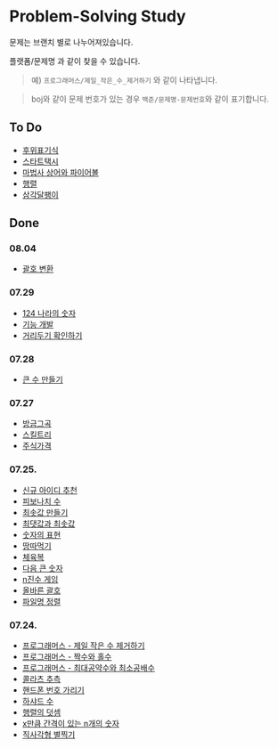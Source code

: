 # Problem-Solving Study

문제는 브랜치 별로 나누어져있습니다.

플랫폼/문제명 과 같이 찾을 수 있습니다.
> 예) `프로그래머스/제일_작은_수_제거하기` 와 같이 나타냅니다.

> boj와 같이 문제 번호가 있는 경우 `백준/문제명-문제번호`와 같이 표기합니다.

## To Do

- [후위표기식](https://www.acmicpc.net/problem/1918)
- [스타트택시](https://www.acmicpc.net/problem/19238)
- [마법사 상어와 파이어볼](https://www.acmicpc.net/problem/20056)
- [행렬](https://www.acmicpc.net/problem/1080)
- [삼각달팽이](https://programmers.co.kr/learn/courses/30/lessons/68645)

## Done

### 08.04

- [괄호 변환](https://github.com/Dae-Hwa/ps_study/tree/%ED%94%84%EB%A1%9C%EA%B7%B8%EB%9E%98%EB%A8%B8%EC%8A%A4/%EA%B4%84%ED%98%B8_%EB%B3%80%ED%99%98)

### 07.29

- [124 나라의 숫자](https://github.com/Dae-Hwa/ps_study/tree/%ED%94%84%EB%A1%9C%EA%B7%B8%EB%9E%98%EB%A8%B8%EC%8A%A4/124_%EB%82%98%EB%9D%BC%EC%9D%98_%EC%88%AB%EC%9E%90)
- [기능 개발](https://github.com/Dae-Hwa/ps_study/tree/%ED%94%84%EB%A1%9C%EA%B7%B8%EB%9E%98%EB%A8%B8%EC%8A%A4/%EA%B8%B0%EB%8A%A5%EA%B0%9C%EB%B0%9C)
- [거리두기 확인하기](https://github.com/Dae-Hwa/ps_study/tree/%ED%94%84%EB%A1%9C%EA%B7%B8%EB%9E%98%EB%A8%B8%EC%8A%A4/%EA%B1%B0%EB%A6%AC%EB%91%90%EA%B8%B0_%ED%99%95%EC%9D%B8%ED%95%98%EA%B8%B0)

### 07.28

- [큰 수 만들기](https://github.com/Dae-Hwa/ps_study/blob/%ED%94%84%EB%A1%9C%EA%B7%B8%EB%9E%98%EB%A8%B8%EC%8A%A4/%ED%81%B0_%EC%88%98_%EB%A7%8C%EB%93%A4%EA%B8%B0/SourceCode.java)

### 07.27

- [방금그곡](https://github.com/Dae-Hwa/ps_study/tree/%ED%94%84%EB%A1%9C%EA%B7%B8%EB%9E%98%EB%A8%B8%EC%8A%A4/%EB%B0%A9%EA%B8%88%EA%B7%B8%EA%B3%A1)
- [스킬트리](https://github.com/Dae-Hwa/ps_study/tree/%ED%94%84%EB%A1%9C%EA%B7%B8%EB%9E%98%EB%A8%B8%EC%8A%A4/%EC%8A%A4%ED%82%AC%ED%8A%B8%EB%A6%AC)
- [주식가격](https://github.com/Dae-Hwa/ps_study/tree/%ED%94%84%EB%A1%9C%EA%B7%B8%EB%9E%98%EB%A8%B8%EC%8A%A4/%EC%A3%BC%EC%8B%9D%EA%B0%80%EA%B2%A9)

### 07.25.

- [신규 아이디 추천](https://github.com/Dae-Hwa/ps_study/tree/%ED%94%84%EB%A1%9C%EA%B7%B8%EB%9E%98%EB%A8%B8%EC%8A%A4/%EC%8B%A0%EA%B7%9C_%EC%95%84%EC%9D%B4%EB%94%94_%EC%B6%94%EC%B2%9C)
- [피보나치 수](https://github.com/Dae-Hwa/ps_study/tree/%ED%94%84%EB%A1%9C%EA%B7%B8%EB%9E%98%EB%A8%B8%EC%8A%A4/%ED%94%BC%EB%B3%B4%EB%82%98%EC%B9%98_%EC%88%98)
- [최솟값 만들기](https://github.com/Dae-Hwa/ps_study/tree/%ED%94%84%EB%A1%9C%EA%B7%B8%EB%9E%98%EB%A8%B8%EC%8A%A4/%EC%B5%9C%EC%86%9F%EA%B0%92_%EB%A7%8C%EB%93%A4%EA%B8%B0)
- [최댓값과 최솟값](https://github.com/Dae-Hwa/ps_study/tree/%ED%94%84%EB%A1%9C%EA%B7%B8%EB%9E%98%EB%A8%B8%EC%8A%A4/%EC%B5%9C%EB%8C%93%EA%B0%92%EA%B3%BC_%EC%B5%9C%EC%86%9F%EA%B0%92)
- [숫자의 표현](https://github.com/Dae-Hwa/ps_study/tree/%ED%94%84%EB%A1%9C%EA%B7%B8%EB%9E%98%EB%A8%B8%EC%8A%A4/%EC%88%AB%EC%9E%90%EC%9D%98_%ED%91%9C%ED%98%84)
- [땅따먹기](https://github.com/Dae-Hwa/ps_study/tree/%ED%94%84%EB%A1%9C%EA%B7%B8%EB%9E%98%EB%A8%B8%EC%8A%A4/%EB%95%85%EB%94%B0%EB%A8%B9%EA%B8%B0)
- [체육복](https://github.com/Dae-Hwa/ps_study/tree/%ED%94%84%EB%A1%9C%EA%B7%B8%EB%9E%98%EB%A8%B8%EC%8A%A4/%EC%B2%B4%EC%9C%A1%EB%B3%B5)
- [다음 큰 숫자](https://github.com/Dae-Hwa/ps_study/tree/%ED%94%84%EB%A1%9C%EA%B7%B8%EB%9E%98%EB%A8%B8%EC%8A%A4/%EB%8B%A4%EC%9D%8C_%ED%81%B0_%EC%88%AB%EC%9E%90)
- [n진수 게임](https://github.com/Dae-Hwa/ps_study/tree/%ED%94%84%EB%A1%9C%EA%B7%B8%EB%9E%98%EB%A8%B8%EC%8A%A4/n%EC%A7%84%EC%88%98_%EA%B2%8C%EC%9E%84)
- [올바른 괄호](https://github.com/Dae-Hwa/ps_study/tree/%ED%94%84%EB%A1%9C%EA%B7%B8%EB%9E%98%EB%A8%B8%EC%8A%A4/%EC%98%AC%EB%B0%94%EB%A5%B8_%EA%B4%84%ED%98%B8)
- [파일명 정렬](https://github.com/Dae-Hwa/ps_study/tree/%ED%94%84%EB%A1%9C%EA%B7%B8%EB%9E%98%EB%A8%B8%EC%8A%A4/%ED%8C%8C%EC%9D%BC%EB%AA%85_%EC%A0%95%EB%A0%AC)

### 07.24.

- [프로그래머스 - 제일 작은 수 제거하기](https://github.com/Dae-Hwa/ps_study/tree/%ED%94%84%EB%A1%9C%EA%B7%B8%EB%9E%98%EB%A8%B8%EC%8A%A4/%EC%A0%9C%EC%9D%BC_%EC%9E%91%EC%9D%80_%EC%88%98_%EC%A0%9C%EA%B1%B0%ED%95%98%EA%B8%B0)
- [프로그래머스 - 짝수와 홀수](https://github.com/Dae-Hwa/ps_study/tree/%ED%94%84%EB%A1%9C%EA%B7%B8%EB%9E%98%EB%A8%B8%EC%8A%A4/%EC%A7%9D%EC%88%98%EC%99%80_%ED%99%80%EC%88%98)
- [프로그래머스 - 최대공약수와 최소공배수](https://github.com/Dae-Hwa/ps_study/tree/%ED%94%84%EB%A1%9C%EA%B7%B8%EB%9E%98%EB%A8%B8%EC%8A%A4/%EC%B5%9C%EB%8C%80%EA%B3%B5%EC%95%BD%EC%88%98%EC%99%80_%EC%B5%9C%EC%86%8C%EA%B3%B5%EB%B0%B0%EC%88%98)
- [콜라츠 추측](https://github.com/Dae-Hwa/ps_study/tree/%ED%94%84%EB%A1%9C%EA%B7%B8%EB%9E%98%EB%A8%B8%EC%8A%A4/%EC%BD%9C%EB%9D%BC%EC%B8%A0_%EC%B6%94%EC%B8%A1)
- [핸드폰 번호 가리기](https://github.com/Dae-Hwa/ps_study/tree/%ED%94%84%EB%A1%9C%EA%B7%B8%EB%9E%98%EB%A8%B8%EC%8A%A4/%ED%95%B8%EB%93%9C%ED%8F%B0_%EB%B2%88%ED%98%B8_%EA%B0%80%EB%A6%AC%EA%B8%B0)
- [하샤드 수](https://github.com/Dae-Hwa/ps_study/tree/%ED%94%84%EB%A1%9C%EA%B7%B8%EB%9E%98%EB%A8%B8%EC%8A%A4/%ED%95%98%EC%83%A4%EB%93%9C_%EC%88%98)
- [행렬의 덧셈](https://github.com/Dae-Hwa/ps_study/tree/%ED%94%84%EB%A1%9C%EA%B7%B8%EB%9E%98%EB%A8%B8%EC%8A%A4/%ED%96%89%EB%A0%AC%EC%9D%98_%EB%8D%A7%EC%85%88)
- [x만큼 간격이 있는 n개의 숫자](https://github.com/Dae-Hwa/ps_study/tree/%ED%94%84%EB%A1%9C%EA%B7%B8%EB%9E%98%EB%A8%B8%EC%8A%A4/x%EB%A7%8C%ED%81%BC_%EA%B0%84%EA%B2%A9%EC%9D%B4_%EC%9E%88%EB%8A%94_n%EA%B0%9C%EC%9D%98_%EC%88%AB%EC%9E%90)
- [직사각형 별찍기](https://github.com/Dae-Hwa/ps_study/tree/%ED%94%84%EB%A1%9C%EA%B7%B8%EB%9E%98%EB%A8%B8%EC%8A%A4/%EC%A7%81%EC%82%AC%EA%B0%81%ED%98%95_%EB%B3%84%EC%B0%8D%EA%B8%B0)
